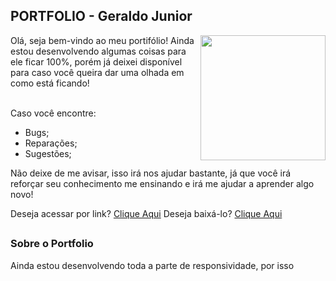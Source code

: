 ## PORTFOLIO - Geraldo Junior

<img align="right" height="200" src="https://cdn.discordapp.com/attachments/941077393697800203/977983459261825064/geraldo-junior.png">
Olá, seja bem-vindo ao meu portifólio! Ainda estou desenvolvendo algumas coisas para ele ficar 100%, porém já deixei disponível para caso você queira dar uma olhada em como está ficando!<br><br>

Caso você encontre:<br>
* Bugs;
* Reparações;
* Sugestões;

Não deixe de me avisar, isso irá nos ajudar bastante, já que você irá reforçar seu conhecimento me ensinando e irá me ajudar a aprender algo novo!

Deseja acessar por link? <a href="https://geraldojunior03.github.io/portfolio/">Clique Aqui</a>
Deseja baixá-lo? <a href="Portfolio-GeraldoJunior.zip">Clique Aqui</a>

##

### Sobre o Portfolio

Ainda estou desenvolvendo toda a parte de responsividade, por isso 
